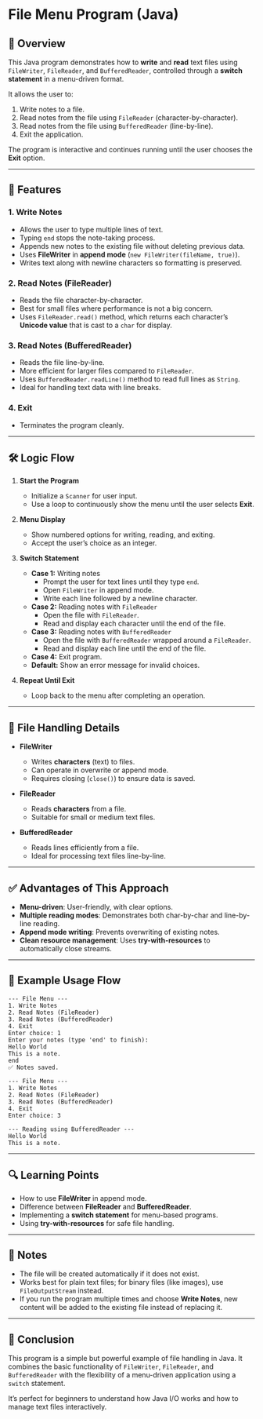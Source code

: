 
# File Menu Program (Java)

## 📌 Overview
This Java program demonstrates how to **write** and **read** text files using `FileWriter`, `FileReader`, and `BufferedReader`, controlled through a **switch statement** in a menu-driven format.

It allows the user to:
1. Write notes to a file.
2. Read notes from the file using `FileReader` (character-by-character).
3. Read notes from the file using `BufferedReader` (line-by-line).
4. Exit the application.

The program is interactive and continues running until the user chooses the **Exit** option.

---

## 🎯 Features

### 1. Write Notes
- Allows the user to type multiple lines of text.
- Typing `end` stops the note-taking process.
- Appends new notes to the existing file without deleting previous data.
- Uses **FileWriter** in **append mode** (`new FileWriter(fileName, true)`).
- Writes text along with newline characters so formatting is preserved.

### 2. Read Notes (FileReader)
- Reads the file character-by-character.
- Best for small files where performance is not a big concern.
- Uses `FileReader.read()` method, which returns each character’s **Unicode value** that is cast to a `char` for display.

### 3. Read Notes (BufferedReader)
- Reads the file line-by-line.
- More efficient for larger files compared to `FileReader`.
- Uses `BufferedReader.readLine()` method to read full lines as `String`.
- Ideal for handling text data with line breaks.

### 4. Exit
- Terminates the program cleanly.

---

## 🛠 Logic Flow

1. **Start the Program**
   - Initialize a `Scanner` for user input.
   - Use a loop to continuously show the menu until the user selects **Exit**.

2. **Menu Display**
   - Show numbered options for writing, reading, and exiting.
   - Accept the user’s choice as an integer.

3. **Switch Statement**
   - **Case 1:** Writing notes
     - Prompt the user for text lines until they type `end`.
     - Open `FileWriter` in append mode.
     - Write each line followed by a newline character.
   - **Case 2:** Reading notes with `FileReader`
     - Open the file with `FileReader`.
     - Read and display each character until the end of the file.
   - **Case 3:** Reading notes with `BufferedReader`
     - Open the file with `BufferedReader` wrapped around a `FileReader`.
     - Read and display each line until the end of the file.
   - **Case 4:** Exit program.
   - **Default:** Show an error message for invalid choices.

4. **Repeat Until Exit**
   - Loop back to the menu after completing an operation.

---

## 📂 File Handling Details

- **FileWriter**
  - Writes **characters** (text) to files.
  - Can operate in overwrite or append mode.
  - Requires closing (`close()`) to ensure data is saved.

- **FileReader**
  - Reads **characters** from a file.
  - Suitable for small or medium text files.

- **BufferedReader**
  - Reads lines efficiently from a file.
  - Ideal for processing text files line-by-line.

---

## ✅ Advantages of This Approach

- **Menu-driven**: User-friendly, with clear options.
- **Multiple reading modes**: Demonstrates both char-by-char and line-by-line reading.
- **Append mode writing**: Prevents overwriting of existing notes.
- **Clean resource management**: Uses **try-with-resources** to automatically close streams.

---

## 📌 Example Usage Flow

```
--- File Menu ---
1. Write Notes
2. Read Notes (FileReader)
3. Read Notes (BufferedReader)
4. Exit
Enter choice: 1
Enter your notes (type 'end' to finish):
Hello World
This is a note.
end
✅ Notes saved.

--- File Menu ---
1. Write Notes
2. Read Notes (FileReader)
3. Read Notes (BufferedReader)
4. Exit
Enter choice: 3

--- Reading using BufferedReader ---
Hello World
This is a note.
```

---

## 🔍 Learning Points

- How to use **FileWriter** in append mode.
- Difference between **FileReader** and **BufferedReader**.
- Implementing a **switch statement** for menu-based programs.
- Using **try-with-resources** for safe file handling.

---

## 📎 Notes
- The file will be created automatically if it does not exist.
- Works best for plain text files; for binary files (like images), use `FileOutputStream` instead.
- If you run the program multiple times and choose **Write Notes**, new content will be added to the existing file instead of replacing it.

---

## 🚀 Conclusion
This program is a simple but powerful example of file handling in Java. It combines the basic functionality of `FileWriter`, `FileReader`, and `BufferedReader` with the flexibility of a menu-driven application using a `switch` statement.

It’s perfect for beginners to understand how Java I/O works and how to manage text files interactively.
